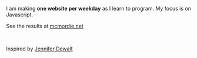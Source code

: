 I am making **one website per weekday** as I learn to program.  My focus is on Javascript.

See the results at <a href="http://mcmordie.net/" target="_blank">mcmordie.net</a>

<br />

Inspired by <a href="http://jenniferdewalt.com/" target="_blank">Jennifer Dewalt</a>